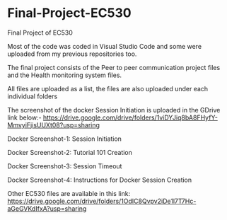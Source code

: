 # Final-Project-EC530
Final Project of EC530

Most of the code was coded in Visual Studio Code and some were uploaded from my previous repositories too.

The final project consists of the Peer to peer communication project files and the Health monitoring system files.

All files are uploaded as a list, the files are also uploaded under each individual folders

The screenshot of the docker Session Initiation is uploaded in the GDrive link below:-
https://drive.google.com/drive/folders/1viDYJiq8bA8FHyfY-MmvyiFjisUUXt08?usp=sharing

Docker Screenshot-1: Session Initiation

Docker Screenshot-2: Tutorial 101 Creation

Docker Screenshot-3: Session Timeout

Docker Screenshot-4: Instructions for Docker Session Creation

Other EC530 files are available in this link: https://drive.google.com/drive/folders/1OdIC8Qvpv2iDe1l7T7Hc-aGeGVKdIfxA?usp=sharing
